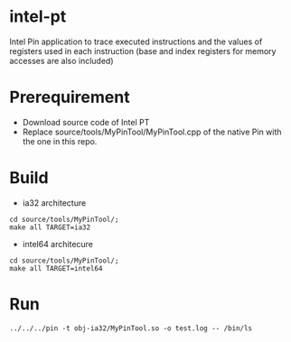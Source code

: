 # intel-pt

Intel Pin application to trace executed instructions and the values of registers used in each instruction (base and index registers for memory accesses are also included)

# Prerequirement

- Download source code of Intel PT
- Replace source/tools/MyPinTool/MyPinTool.cpp of the native Pin with the one in this repo. 

# Build

- ia32 architecture

```
cd source/tools/MyPinTool/;
make all TARGET=ia32
```

- intel64 architecure

```
cd source/tools/MyPinTool/;
make all TARGET=intel64
```

# Run

```
../../../pin -t obj-ia32/MyPinTool.so -o test.log -- /bin/ls
```
